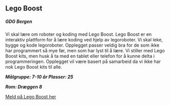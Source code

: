 ## Lego Boost
##### GDG Bergen

Vi skal lære om roboter og koding med Lego Boost. 
Lego Boost er en interaktiv plattform for å lære koding ved hjelp av legoroboter. 
Vi skal leke, bygge og kode legoroboter. Opplegget passer veldig bra for de som ikke har programmert så mye før, men som har lyst til å lære. 
Vi stiller med Lego Boost kits, men husk å ta med en tablet eller telefon for å kunne delta i programmeringen.
Opplegget vil være basert på samarbeid da vi ikke har nok Lego Boost kits til alle.


***Målgruppe: 7-10 år      Plasser: 25***

***Rom: Dræggen 8***

[Meld på Lego Boost her](https://boosterconf.ticketco.events/no/nb/e/lego_boost_2024)